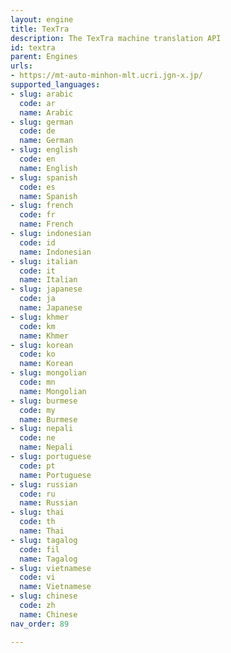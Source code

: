 ```yaml
---
layout: engine
title: TexTra
description: The TexTra machine translation API
id: textra
parent: Engines
urls:
- https://mt-auto-minhon-mlt.ucri.jgn-x.jp/
supported_languages:
- slug: arabic
  code: ar
  name: Arabic
- slug: german
  code: de
  name: German
- slug: english
  code: en
  name: English
- slug: spanish
  code: es
  name: Spanish
- slug: french
  code: fr
  name: French
- slug: indonesian
  code: id
  name: Indonesian
- slug: italian
  code: it
  name: Italian
- slug: japanese
  code: ja
  name: Japanese
- slug: khmer
  code: km
  name: Khmer
- slug: korean
  code: ko
  name: Korean
- slug: mongolian
  code: mn
  name: Mongolian
- slug: burmese
  code: my
  name: Burmese
- slug: nepali
  code: ne
  name: Nepali
- slug: portuguese
  code: pt
  name: Portuguese
- slug: russian
  code: ru
  name: Russian
- slug: thai
  code: th
  name: Thai
- slug: tagalog
  code: fil
  name: Tagalog
- slug: vietnamese
  code: vi
  name: Vietnamese
- slug: chinese
  code: zh
  name: Chinese
nav_order: 89

---
```



